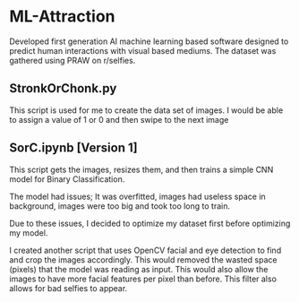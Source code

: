 # ML-Attraction
Developed first generation AI machine learning based software designed to predict human interactions with visual based mediums. The dataset was gathered using PRAW on r/selfies.


## StronkOrChonk.py
This script is used for me to create the data set of images. I would be able to assign a value of 1 or 0 and then swipe to the next image

## SorC.ipynb [Version 1]
This script gets the images, resizes them, and then trains a simple CNN model for Binary Classification.

The model had issues; It was overfitted, images had useless space in background, images were too big and took too long to train. 

Due to these issues, I decided to optimize my dataset first before optimizing my model.

I created another script that uses OpenCV facial and eye detection to find and crop the images accordingly. This would removed the wasted space (pixels) that the model was reading as input. This would also allow the images to have more facial features per pixel than before.
This filter also allows for bad selfies to appear.
